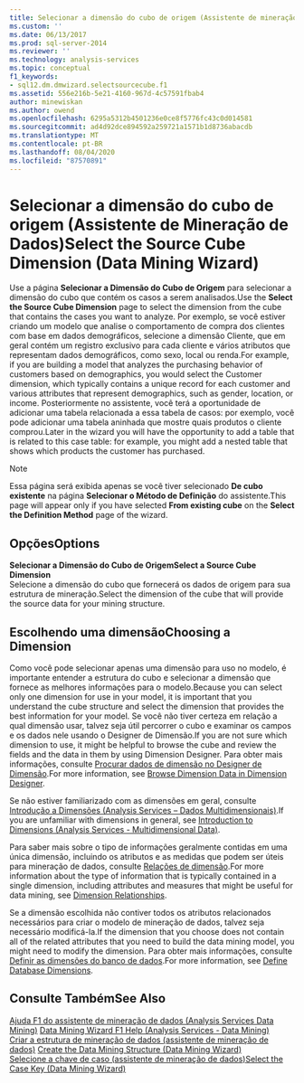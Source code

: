 ```yaml
---
title: Selecionar a dimensão do cubo de origem (Assistente de mineração de dados) | Microsoft Docs
ms.custom: ''
ms.date: 06/13/2017
ms.prod: sql-server-2014
ms.reviewer: ''
ms.technology: analysis-services
ms.topic: conceptual
f1_keywords:
- sql12.dm.dmwizard.selectsourcecube.f1
ms.assetid: 556e216b-5e21-4160-967d-4c57591fbab4
author: minewiskan
ms.author: owend
ms.openlocfilehash: 6295a5312b4501236e0ce8f5776fc43c0d014581
ms.sourcegitcommit: ad4d92dce894592a259721a1571b1d8736abacdb
ms.translationtype: MT
ms.contentlocale: pt-BR
ms.lasthandoff: 08/04/2020
ms.locfileid: "87570891"
---
```

# <a name="select-the-source-cube-dimension-data-mining-wizard"></a><span data-ttu-id="8d998-102">Selecionar a dimensão do cubo de origem (Assistente de Mineração de Dados)</span><span class="sxs-lookup"><span data-stu-id="8d998-102">Select the Source Cube Dimension (Data Mining Wizard)</span></span>
  <span data-ttu-id="8d998-103">Use a página **Selecionar a Dimensão do Cubo de Origem** para selecionar a dimensão do cubo que contém os casos a serem analisados.</span><span class="sxs-lookup"><span data-stu-id="8d998-103">Use the **Select the Source Cube Dimension** page to select the dimension from the cube that contains the cases you want to analyze.</span></span> <span data-ttu-id="8d998-104">Por exemplo, se você estiver criando um modelo que analise o comportamento de compra dos clientes com base em dados demográficos, selecione a dimensão Cliente, que em geral contém um registro exclusivo para cada cliente e vários atributos que representam dados demográficos, como sexo, local ou renda.</span><span class="sxs-lookup"><span data-stu-id="8d998-104">For example, if you are building a model that analyzes the purchasing behavior of customers based on demographics, you would select the Customer dimension, which typically contains a unique record for each customer and various attributes that represent demographics, such as gender, location, or income.</span></span> <span data-ttu-id="8d998-105">Posteriormente no assistente, você terá a oportunidade de adicionar uma tabela relacionada a essa tabela de casos: por exemplo, você pode adicionar uma tabela aninhada que mostre quais produtos o cliente comprou.</span><span class="sxs-lookup"><span data-stu-id="8d998-105">Later in the wizard you will have the opportunity to add a table that is related to this case table: for example, you might add a nested table that shows which products the customer has purchased.</span></span>  
  
> [!NOTE]  
>  <span data-ttu-id="8d998-106">Essa página será exibida apenas se você tiver selecionado **De cubo existente** na página **Selecionar o Método de Definição** do assistente.</span><span class="sxs-lookup"><span data-stu-id="8d998-106">This page will appear only if you have selected **From existing cube** on the **Select the Definition Method** page of the wizard.</span></span>  
  
## <a name="options"></a><span data-ttu-id="8d998-107">Opções</span><span class="sxs-lookup"><span data-stu-id="8d998-107">Options</span></span>  
 <span data-ttu-id="8d998-108">**Selecionar a Dimensão do Cubo de Origem**</span><span class="sxs-lookup"><span data-stu-id="8d998-108">**Select a Source Cube Dimension**</span></span>  
 <span data-ttu-id="8d998-109">Selecione a dimensão do cubo que fornecerá os dados de origem para sua estrutura de mineração.</span><span class="sxs-lookup"><span data-stu-id="8d998-109">Select the dimension of the cube that will provide the source data for your mining structure.</span></span>  
  
## <a name="choosing-a-dimension"></a><span data-ttu-id="8d998-110">Escolhendo uma dimensão</span><span class="sxs-lookup"><span data-stu-id="8d998-110">Choosing a Dimension</span></span>  
 <span data-ttu-id="8d998-111">Como você pode selecionar apenas uma dimensão para uso no modelo, é importante entender a estrutura do cubo e selecionar a dimensão que fornece as melhores informações para o modelo.</span><span class="sxs-lookup"><span data-stu-id="8d998-111">Because you can select only one dimension for use in your model, it is important that you understand the cube structure and select the dimension that provides the best information for your model.</span></span> <span data-ttu-id="8d998-112">Se você não tiver certeza em relação a qual dimensão usar, talvez seja útil percorrer o cubo e examinar os campos e os dados nele usando o Designer de Dimensão.</span><span class="sxs-lookup"><span data-stu-id="8d998-112">If you are not sure which dimension to use, it might be helpful to browse the cube and review the fields and the data in them by using Dimension Designer.</span></span> <span data-ttu-id="8d998-113">Para obter mais informações, consulte [Procurar dados de dimensão no Designer de Dimensão](multidimensional-models/database-dimensions-browse-dimension-data-in-dimension-designer.md).</span><span class="sxs-lookup"><span data-stu-id="8d998-113">For more information, see [Browse Dimension Data in Dimension Designer](multidimensional-models/database-dimensions-browse-dimension-data-in-dimension-designer.md).</span></span>  
  
 <span data-ttu-id="8d998-114">Se não estiver familiarizado com as dimensões em geral, consulte [Introdução a Dimensões &#40;Analysis Services – Dados Multidimensionais&#41;](multidimensional-models-olap-logical-dimension-objects/dimensions-analysis-services-multidimensional-data.md).</span><span class="sxs-lookup"><span data-stu-id="8d998-114">If you are unfamiliar with dimensions in general, see [Introduction to Dimensions &#40;Analysis Services - Multidimensional Data&#41;](multidimensional-models-olap-logical-dimension-objects/dimensions-analysis-services-multidimensional-data.md).</span></span>  
  
 <span data-ttu-id="8d998-115">Para saber mais sobre o tipo de informações geralmente contidas em uma única dimensão, incluindo os atributos e as medidas que podem ser úteis para mineração de dados, consulte [Relações de dimensão](multidimensional-models-olap-logical-cube-objects/dimension-relationships.md).</span><span class="sxs-lookup"><span data-stu-id="8d998-115">For more information about the type of information that is typically contained in a single dimension, including attributes and measures that might be useful for data mining, see [Dimension Relationships](multidimensional-models-olap-logical-cube-objects/dimension-relationships.md).</span></span>  
  
 <span data-ttu-id="8d998-116">Se a dimensão escolhida não contiver todos os atributos relacionados necessários para criar o modelo de mineração de dados, talvez seja necessário modificá-la.</span><span class="sxs-lookup"><span data-stu-id="8d998-116">If the dimension that you choose does not contain all of the related attributes that you need to build the data mining model, you might need to modify the dimension.</span></span> <span data-ttu-id="8d998-117">Para obter mais informações, consulte [Definir as dimensões do banco de dados](multidimensional-models/define-database-dimensions.md).</span><span class="sxs-lookup"><span data-stu-id="8d998-117">For more information, see [Define Database Dimensions](multidimensional-models/define-database-dimensions.md).</span></span>  
  
## <a name="see-also"></a><span data-ttu-id="8d998-118">Consulte Também</span><span class="sxs-lookup"><span data-stu-id="8d998-118">See Also</span></span>  
 <span data-ttu-id="8d998-119">[Ajuda F1 do assistente de mineração de dados &#40;Analysis Services Data Mining&#41;](data-mining-wizard-f1-help-analysis-services-data-mining.md) </span><span class="sxs-lookup"><span data-stu-id="8d998-119">[Data Mining Wizard F1 Help &#40;Analysis Services - Data Mining&#41;](data-mining-wizard-f1-help-analysis-services-data-mining.md) </span></span>  
 <span data-ttu-id="8d998-120">[Criar a estrutura de mineração de dados &#40;assistente de mineração de dados&#41;](create-the-data-mining-structure-data-mining-wizard.md) </span><span class="sxs-lookup"><span data-stu-id="8d998-120">[Create the Data Mining Structure &#40;Data Mining Wizard&#41;](create-the-data-mining-structure-data-mining-wizard.md) </span></span>  
 [<span data-ttu-id="8d998-121">Selecione a chave de caso &#40;assistente de mineração de dados&#41;</span><span class="sxs-lookup"><span data-stu-id="8d998-121">Select the Case Key &#40;Data Mining Wizard&#41;</span></span>](select-the-case-key-data-mining-wizard.md)  
  
  
